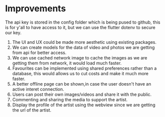 # Improvements

The api key is stored in the config folder which is being pused to github, this is for y'all to have access to it, but we can use the flutter dotenv to secure our key.

1) The UI and UX could be made more aesthetic using existing packages.
2) We can create models for the data of video and photos we are getting from api for better access.
3) We can use cached network image to cache the images as we are getting them from network, it would load much faster.
4) Favourites can be implemented using shared preferences rather than a database, this would allows us to cut costs and make it much more faster.
5) A better offline page can be shown,in case the user doesn't have an active interet connection.
6) Users can post their own images/videos and share it with the public.
7) Commenting and sharing the media to support the artist.
8) Display the profile of the artist using the webview since we are getting the url of the artist.
